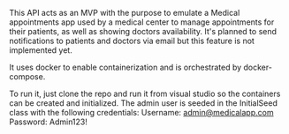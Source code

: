 This API acts as an MVP with the purpose to emulate a Medical appointments app used by a medical center to manage appointments for their patients,
as well as showing doctors availability. It's planned to send notifications to patients and doctors via email but this feature is not implemented yet.

It uses docker to enable containerization and is orchestrated by docker-compose.

To run it, just clone the repo and run it from visual studio so the containers can be created and initialized.
The admin user is seeded in the InitialSeed class with the following credentials:
Username: admin@medicalapp.com
Password: Admin123!